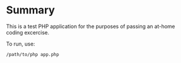 # Summary

This is a test PHP application for the purposes of passing an at-home coding excercise. 

To run, use:

```
/path/to/php app.php
```